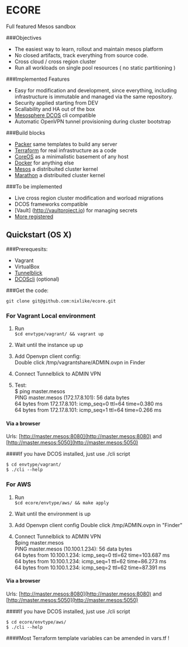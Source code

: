 # ECORE
Full featured Mesos sandbox

###Objectives

* The easiest way to learn, rollout and maintain mesos platform
* No closed artifacts, track everything from source code.
* Cross cloud / cross region cluster
* Run all workloads on single pool resources ( no static partitioning )

###Implemented Features

* Easy for modification and development, since everything, including infrastructure is immutable and managed via the same repository.
* Security applied starting from DEV
* Scallability and HA out of the box
* [Mesosphere DCOS](https://mesosphere.com) cli compatible
* Automatic OpenVPN tunnel provisioning during cluster bootstrap

###Build blocks

* [Packer](https://www.packer.io) same templates to build any server
* [Terraform](https://terraform.io) for real infrastructure as a code
* [CoreOS](https://coreos.com) as a minimalistic basement of any host
* [Docker](https://www.docker.com) for anything else
* [Mesos](http://mesos.apache.org) a distribuited cluster kernel
* [Marathon](https://mesosphere.github.io/marathon/) a distribuited cluster kernel

###To be implemented
* Live cross region cluster modification and worload migrations 
* DCOS frameworks compatible
* [Vault] (http://vaultproject.io) for managing secrets
* [More registered](https://github.com/nixlike/ecore/issues)

## Quickstart (OS X) 

###Prerequesits:

* Vagrant 
* VirtualBox
* [Tunnelblick](https://tunnelblick.net/index.html)
* [DCOScli](http://docs.mesosphere.com/install/cli/) (optional)

###Get the code:

```
git clone git@github.com:nixlike/ecore.git 
```

### For Vagrant Local environment

1. Run  
`$cd envtype/vagrant/ && vagrant up  `

2. Wait until the instance up up

3. Add Openvpn client config:  
Double click /tmp/vagrantshare/ADMIN.ovpn in Finder  

4. Connect Tunnelblick to ADMIN VPN  

5. Test:  
$ ping master.mesos   
PING master.mesos (172.17.8.101): 56 data bytes    
64 bytes from 172.17.8.101: icmp_seq=0 ttl=64 time=0.380 ms    
64 bytes from 172.17.8.101: icmp_seq=1 ttl=64 time=0.266 ms   

#### Via a browser 
Urls: [http://master.mesos:8080](http://master.mesos:8080) and [http://master.mesos:5050](http://master.mesos:5050)

####If you have DCOS installed, just use ./cli script

`$ cd envtype/vagrant/`  
`$ ./cli --help`  

### For AWS

1. Run  
`$cd ecore/envtype/aws/ && make apply`  

2. Wait until the environment is up

3. Add Openvpn client config
Double click /tmp/ADMIN.ovpn in "Finder"

4. Connect Tunnelblick to ADMIN VPN  
$ping master.mesos  
PING master.mesos (10.100.1.234): 56 data bytes  
64 bytes from 10.100.1.234: icmp_seq=0 ttl=62 time=103.687 ms  
64 bytes from 10.100.1.234: icmp_seq=1 ttl=62 time=86.273 ms  
64 bytes from 10.100.1.234: icmp_seq=2 ttl=62 time=87.391 ms  

#### Via a browser 
Urls: [http://master.mesos:8080](http://master.mesos:8080) and [http://master.mesos:5050](http://master.mesos:5050)

####If you have DCOS installed, just use ./cli script

`$ cd ecore/envtype/aws/`  
`$ ./cli --help`  

####Most Terraform template variables can be amended in vars.tf !

